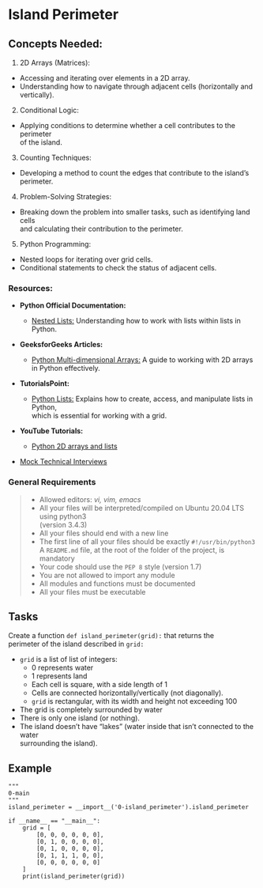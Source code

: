 # Island Perimeter

## Concepts Needed:
1. 2D Arrays (Matrices):
  * Accessing and iterating over elements in a 2D array.
  * Understanding how to navigate through adjacent cells (horizontally and <br> vertically).
2. Conditional Logic:
  * Applying conditions to determine whether a cell contributes to the perimeter<br> of the island.
3. Counting Techniques:
  * Developing a method to count the edges that contribute to the island’s <br>perimeter.
4. Problem-Solving Strategies:
  * Breaking down the problem into smaller tasks, such as identifying land cells<br> and calculating their contribution to the perimeter.
5. Python Programming:
  * Nested loops for iterating over grid cells.
  * Conditional statements to check the status of adjacent cells.
### Resources:
- **Python Official Documentation:**
  * [Nested Lists:](https://intranet.alxswe.com/rltoken/8SPalOgoGDWQChVbct0p1g) Understanding how to work with lists within lists in Python.
- **GeeksforGeeks Articles:**
  * [Python Multi-dimensional Arrays:](https://intranet.alxswe.com/rltoken/IYcYmeVlCfF-F7Szn1fzfQ) A guide to working with 2D arrays in Python effectively.
- **TutorialsPoint:**
  * [Python Lists:](https://intranet.alxswe.com/rltoken/TZ8UtQaRxN5cFf8c1TB-rw) Explains how to create, access, and manipulate lists in Python,<br>which is essential for working with a grid.
- **YouTube Tutorials:**
  * [Python 2D arrays and lists](https://intranet.alxswe.com/rltoken/H7SwlI_XYDpwYonNYKXQfg)

- [Mock Technical Interviews](https://intranet.alxswe.com/rltoken/9ZYjQgC9HvOLZiHxmgd89Q)

### General Requirements
> - Allowed editors: *vi, vim, emacs*
> - All your files will be interpreted/compiled on Ubuntu 20.04 LTS using python3 <br> (version 3.4.3)
> - All your files should end with a new line
> - The first line of all your files should be exactly ```#!/usr/bin/python3```
> A ```README.md``` file, at the root of the folder of the project, is mandatory
> - Your code should use the ```PEP 8``` style (version 1.7)
> - You are not allowed to import any module
> - All modules and functions must be documented
> - All your files must be executable

## Tasks
Create a function ```def island_perimeter(grid):``` that returns the<br> perimeter of the island described in ```grid:```
- ```grid``` is a list of list of integers:
    * 0 represents water
    * 1 represents land
    * Each cell is square, with a side length of 1
    * Cells are connected horizontally/vertically (not diagonally).
    * ```grid``` is rectangular, with its width and height not exceeding 100
- The grid is completely surrounded by water
- There is only one island (or nothing).
- The island doesn’t have “lakes” (water inside that isn’t connected to the water <br>surrounding the island).

## Example
``` #!/usr/bin/python3
"""
0-main
"""
island_perimeter = __import__('0-island_perimeter').island_perimeter

if __name__ == "__main__":
    grid = [
        [0, 0, 0, 0, 0, 0],
        [0, 1, 0, 0, 0, 0],
        [0, 1, 0, 0, 0, 0],
        [0, 1, 1, 1, 0, 0],
        [0, 0, 0, 0, 0, 0]
    ]
    print(island_perimeter(grid))
```
